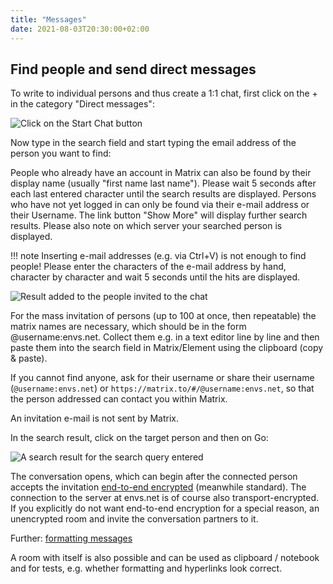 ```yaml
---
title: "Messages"
date: 2021-08-03T20:30:00+02:00
---
```


## Find people and send direct messages

To write to individual persons and thus create a 1:1 chat, first click on the + in the category "Direct messages":

![Click on the Start Chat button](/images/01_Start-Chat_en.png "Click on the Start Chat button")

Now type in the search field and start typing the email address of the person you want to find:

People who already have an account in Matrix can also be found by their display name (usually "first name last name"). Please wait 5 seconds after each last entered character until the search results are displayed. Persons who have not yet logged in can only be found via their e-mail address or their Username. The link button "Show More" will display further search results. Please also note on which server your searched person is displayed.

!!! note
	Inserting e-mail addresses (e.g. via Ctrl+V) is not enough to find people! Please enter the characters of the e-mail address by hand, character by character and wait 5 seconds until the hits are displayed.

![Result added to the people invited to the chat](/images/99_Find-Neo_de.gif)

For the mass invitation of persons (up to 100 at once, then repeatable) the matrix names are necessary, which should be in the form @username:envs.net. Collect them e.g. in a text editor line by line and then paste them into the search field in Matrix/Element using the clipboard (copy & paste).

If you cannot find anyone, ask for their username or share their username (`@username:envs.net`) or `https://matrix.to/#/@username:envs.net`, so that the person addressed can contact you within Matrix.

An invitation e-mail is not sent by Matrix.

In the search result, click on the target person and then on Go:

![A search result for the search query entered](/images/04_Found-and-Go_en.png "A search result for the search query entered")

The conversation opens, which can begin after the connected person accepts the invitation [end-to-end encrypted](/encryption/) (meanwhile standard). The connection to the server at envs.net is of course also transport-encrypted. If you explicitly do not want end-to-end encryption for a special reason, an unencrypted room and invite the conversation partners to it.

Further: [formatting messages](/messaging/formatting/)

A room with itself is also possible and can be used as clipboard / notebook and for tests, e.g. whether formatting and hyperlinks look correct.

